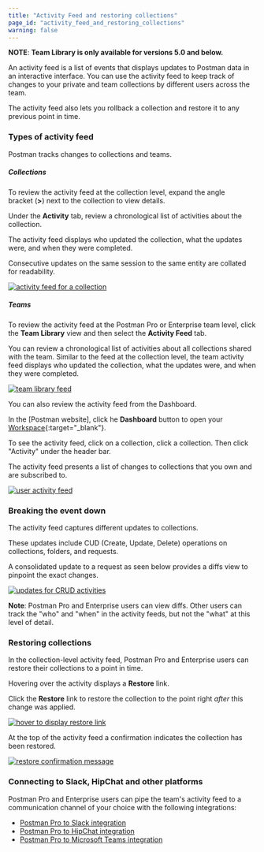```yaml
---
title: "Activity Feed and restoring collections"
page_id: "activity_feed_and_restoring_collections"
warning: false
---
```


 **NOTE**: **Team Library is only available for versions 5.0 and below.**

An activity feed is a list of events that displays updates to Postman data in an interactive interface. You can use the activity feed to keep track of changes to your private and team collections by different users across the team. 

The activity feed also lets you rollback a collection and restore it to any previous point in time. 

### Types of activity feed

Postman tracks changes to collections and teams.

##### **Collections**

To review the activity feed at the collection level, expand the angle bracket (**>**) next to the collection to view details.

Under the **Activity** tab, review a chronological list of activities about the collection. 

The activity feed displays who updated the collection, what the updates were, and when they were completed. 

Consecutive updates on the same session to the same entity are collated for readability.

[![activity feed for a collection](https://s3.amazonaws.com/postman-static-getpostman-com/postman-docs/teamlib-activity-feed.png)](https://s3.amazonaws.com/postman-static-getpostman-com/postman-docs/teamlib-activity-feed.png)

##### **Teams**

To review the activity feed at the Postman Pro or Enterprise team level, click the **Team Library** view and then select the **Activity Feed** tab. 

You can review a chronological list of activities about all collections shared with the team. Similar to the feed at the collection level, the team activity feed displays who updated the collection, what the updates were, and when they were completed.

[![team library feed](https://s3.amazonaws.com/postman-static-getpostman-com/postman-docs/teamlib-activityfeed-view.png)](https://s3.amazonaws.com/postman-static-getpostman-com/postman-docs/teamlib-activityfeed-view.png)

You can also review the activity feed from the Dashboard. 

In the [Postman website], click he **Dashboard** button to open your [Workspace](https://app.getpostman.com){:target="_blank"}.

To see the activity feed, click on a collection, click a collection. Then click "Activity" under the header bar.

The activity feed presents a list of changes to collections that you own and are subscribed to.

[![user activity feed](https://s3.amazonaws.com/postman-static-getpostman-com/postman-docs/teamlib-feed-dashboard.png)](https://s3.amazonaws.com/postman-static-getpostman-com/postman-docs/teamlib-feed-dashboard.png)

### Breaking the event down

The activity feed captures different updates to collections. 

These updates include CUD (Create, Update, Delete) operations on collections, folders, and requests.

A consolidated update to a request as seen below provides a diffs view to pinpoint the exact changes. 

[![updates for CRUD activities](https://s3.amazonaws.com/postman-static-getpostman-com/postman-docs/event-breakdown.png)](https://s3.amazonaws.com/postman-static-getpostman-com/postman-docs/event-breakdown.png)

**Note**: Postman Pro and Enterprise users can view diffs. Other users can track the "who" and "when" in the activity feeds, but not the "what" at this level of detail. 

### Restoring collections

In the collection-level activity feed, Postman Pro and Enterprise users can restore their collections to a point in time.

Hovering over the activity displays a **Restore** link. 

Click the **Restore** link to restore the collection to the point right _after_ this change was applied.

[![hover to display restore link](https://s3.amazonaws.com/postman-static-getpostman-com/postman-docs/restore-collections.png)](https://s3.amazonaws.com/postman-static-getpostman-com/postman-docs/restore-collections.png)

At the top of the activity feed a confirmation indicates the collection has been restored.

[![restore confirmation message](https://s3.amazonaws.com/postman-static-getpostman-com/postman-docs/58927426.png)](https://s3.amazonaws.com/postman-static-getpostman-com/postman-docs/58927426.png)

### Connecting to Slack, HipChat and other platforms

Postman Pro and Enterprise users can pipe the team's activity feed to a communication channel of your choice with the following integrations:

   *   [Postman Pro to Slack integration](/docs/v6/pro/integrations/slack)
   *   [Postman Pro to HipChat integration](/docs/v6/pro/integrations/hipchat)
   *   [Postman Pro to Microsoft Teams integration](/docs/v6/pro/integrations/microsoft_teams)  
